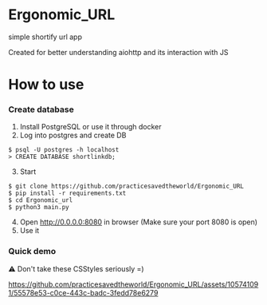# Ergonomic_URL
simple shortify url app

Created for better understanding aiohttp and its interaction with JS

# How to use

###  Create database
1. Install PostgreSQL or use it through docker
2. Log into postgres and create DB
<pre><code>$ psql -U postgres -h localhost
> CREATE DATABASE shortlinkdb;</code></pre>
3. Start
<pre><code>$ git clone https://github.com/practicesavedtheworld/Ergonomic_URL
$ pip install -r requirements.txt
$ cd Ergonomic_url
$ python3 main.py
</code></pre>
4. Open http://0.0.0.0:8080 in browser (Make sure your port 8080 is open)
5. Use it

### Quick demo
&#9888; Don't take these CSStyles seriously =)


https://github.com/practicesavedtheworld/Ergonomic_URL/assets/105741091/55578e53-c0ce-443c-badc-3fedd78e6279

